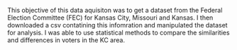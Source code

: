 This objective of this data aquisiton was to get a dataset from the Federal Election Committee (FEC) for Kansas City, Missouri and Kansas.
I then downloaded a csv contatining this infomration and manipulated the dataset for analysis.
I was able to use statistical methods to compare the similarities and differences in voters in the KC area. 
